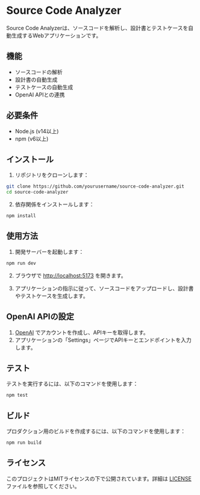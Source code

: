 # Source Code Analyzer

Source Code Analyzerは、ソースコードを解析し、設計書とテストケースを自動生成するWebアプリケーションです。

## 機能

- ソースコードの解析
- 設計書の自動生成
- テストケースの自動生成
- OpenAI APIとの連携

## 必要条件

- Node.js (v14以上)
- npm (v6以上)

## インストール

1. リポジトリをクローンします：

```bash
git clone https://github.com/yourusername/source-code-analyzer.git
cd source-code-analyzer
```

2. 依存関係をインストールします：

```bash
npm install
```

## 使用方法

1. 開発サーバーを起動します：

```bash
npm run dev
```

2. ブラウザで [http://localhost:5173](http://localhost:5173) を開きます。

3. アプリケーションの指示に従って、ソースコードをアップロードし、設計書やテストケースを生成します。

## OpenAI APIの設定

1. [OpenAI](https://openai.com/) でアカウントを作成し、APIキーを取得します。
2. アプリケーションの「Settings」ページでAPIキーとエンドポイントを入力します。

## テスト

テストを実行するには、以下のコマンドを使用します：

```bash
npm test
```

## ビルド

プロダクション用のビルドを作成するには、以下のコマンドを使用します：

```bash
npm run build
```

## ライセンス

このプロジェクトはMITライセンスの下で公開されています。詳細は [LICENSE](LICENSE) ファイルを参照してください。